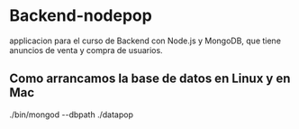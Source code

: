 # Backend-nodepop
applicacion para el curso de Backend con Node.js y MongoDB, que tiene anuncios de venta y compra de usuarios. 

## Como arrancamos la base de datos en Linux y en Mac
./bin/mongod --dbpath ./datapop